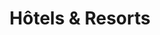 ---
title: Hôtels & Resorts
description: Création de paysages accueillants pour une expérience haut de gamme (avec gestion responsable des ressources naturelles).
icon: mdi:hotel
--- 